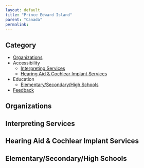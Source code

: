 ```yaml
---
layout: default
title: "Prince Edward Island"
parent: "Canada"
permalink:
---
```

## Category

- [Organizations](#organizations)
- Accessibility 
  - [Interpreting Services](#interpreting-services)
  - [Hearing Aid & Cochlear Implant Services](#hearing-aid-&-cochlear-impant-services)
- Education
    - [Elementary/Secondary/High Schools](#elementarysecondaryhigh-schools)
- [Feedback](#feedback)

## Organizations

## Interpreting Services

## Hearing Aid & Cochlear Implant Services

## Elementary/Secondary/High Schools
